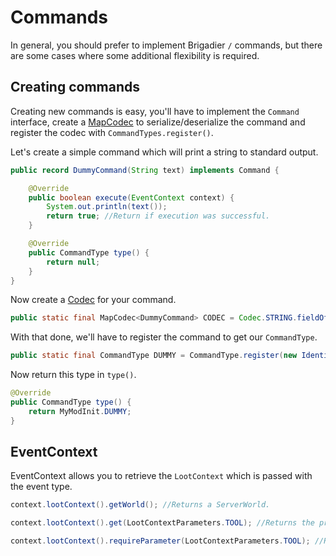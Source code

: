 # Commands

In general, you should prefer to implement Brigadier `/` commands, but there are some cases where some additional flexibility is required.

## Creating commands

Creating new commands is easy, you'll have to implement the `Command` interface, create a [MapCodec](https://forge.gemwire.uk/wiki/Codecs) to serialize/deserialize the command and register the codec with `CommandTypes.register()`.

Let's create a simple command which will print a string to standard output.

```java
public record DummyCommand(String text) implements Command {

    @Override
    public boolean execute(EventContext context) {
        System.out.println(text());
        return true; //Return if execution was successful.
    }

    @Override
    public CommandType type() {
        return null;
    }
}
```

Now create a [Codec](https://forge.gemwire.uk/wiki/Codecs) for your command.

```java
public static final MapCodec<DummyCommand> CODEC = Codec.STRING.fieldOf("text").xmap(DummyCommand::new, DummyCommand::text);
```

With that done, we'll have to register the command to get our `CommandType`.

```java
public static final CommandType DUMMY = CommandType.register(new Identifier("modid", "print"), DummyCommand.CODEC);
```

Now return this type in `type()`.

```java
@Override
public CommandType type() {
    return MyModInit.DUMMY;
}
```

## EventContext

EventContext allows you to retrieve the `LootContext` which is passed with the event type.

```java
context.lootContext().getWorld(); //Returns a ServerWorld.

context.lootContext().get(LootContextParameters.TOOL); //Returns the prameter or null if not present.

context.lootContext().requireParameter(LootContextParameters.TOOL); //Returns the parameter or throws an exception if not present.
```